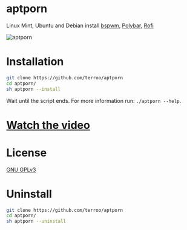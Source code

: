 # aptporn
Linux Mint, Ubuntu and Debian install [bspwm](https://github.com/baskerville/bspwm), [Polybar](https://github.com/polybar/polybar), [Rofi](https://github.com/davatorium/rofi)

![aptporn](aptporn.jpg)

# Installation
```sh
git clone https://github.com/terroo/aptporn
cd aptporn/
sh aptporn --install
```

Wait until the script ends. For more information run: `./aptporn --help`.

# [Watch the video](https://youtu.be/7xuXIj9U9l8)

# License
[GNU GPLv3](LICENSE)

# Uninstall
```sh
git clone https://github.com/terroo/aptporn
cd aptporn/
sh aptporn --uninstall
```
